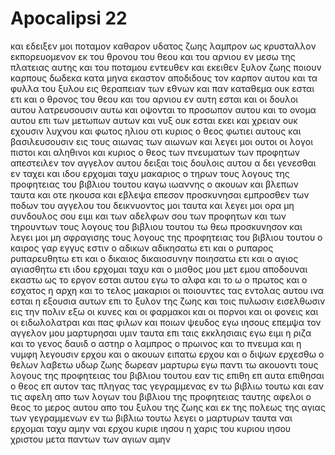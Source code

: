 # Apocalipsi 22
και εδειξεν μοι ποταμον καθαρον υδατος ζωης λαμπρον ως κρυσταλλον εκπορευομενον εκ του θρονου του θεου και του αρνιου
εν μεσω της πλατειας αυτης και του ποταμου εντευθεν και εκειθεν ξυλον ζωης ποιουν καρπους δωδεκα κατα μηνα εκαστον αποδιδους τον καρπον αυτου και τα φυλλα του ξυλου εις θεραπειαν των εθνων
και παν καταθεμα ουκ εσται ετι και ο θρονος του θεου και του αρνιου εν αυτη εσται και οι δουλοι αυτου λατρευσουσιν αυτω
και οψονται το προσωπον αυτου και το ονομα αυτου επι των μετωπων αυτων
και νυξ ουκ εσται εκει και χρειαν ουκ εχουσιν λυχνου και φωτος ηλιου οτι κυριος ο θεος φωτιει αυτους και βασιλευσουσιν εις τους αιωνας των αιωνων 
και λεγει μοι ουτοι οι λογοι πιστοι και αληθινοι και κυριος ο θεος των πνευματων των προφητων απεστειλεν τον αγγελον αυτου δειξαι τοις δουλοις αυτου α δει γενεσθαι εν ταχει
και ιδου ερχομαι ταχυ μακαριος ο τηρων τους λογους της προφητειας του βιβλιου τουτου
καγω ιωαννης ο ακουων και βλεπων ταυτα και οτε ηκουσα και εβλεψα επεσον προσκυνησαι εμπροσθεν των ποδων του αγγελου του δεικνυοντος μοι ταυτα
και λεγει μοι ορα μη συνδουλος σου ειμι και των αδελφων σου των προφητων και των τηρουντων τους λογους του βιβλιου τουτου τω θεω προσκυνησον
και λεγει μοι μη σφραγισης τους λογους της προφητειας του βιβλιου τουτου ο καιρος γαρ εγγυς εστιν
ο αδικων αδικησατω ετι και ο ρυπαρος ρυπαρευθητω ετι και ο δικαιος δικαιοσυνην ποιησατω ετι και ο αγιος αγιασθητω ετι
ιδου ερχομαι ταχυ και ο μισθος μου μετ εμου αποδουναι εκαστω ως το εργον εσται αυτου
εγω το αλφα και το ω ο πρωτος και ο εσχατος η αρχη και το τελος 
μακαριοι οι ποιουντες τας εντολας αυτου ινα εσται η εξουσια αυτων επι το ξυλον της ζωης και τοις πυλωσιν εισελθωσιν εις την πολιν
εξω οι κυνες και οι φαρμακοι και οι πορνοι και οι φονεις και οι ειδωλολατραι και πας φιλων και ποιων ψευδος
εγω ιησους επεμψα τον αγγελον μου μαρτυρησαι υμιν ταυτα επι ταις εκκλησιαις εγω ειμι η ριζα και το γενος δαυιδ ο αστηρ ο λαμπρος ο πρωινος
και το πνευμα και η νυμφη λεγουσιν ερχου και ο ακουων ειπατω ερχου και ο διψων ερχεσθω ο θελων λαβετω υδωρ ζωης δωρεαν
μαρτυρω εγω παντι τω ακουοντι τους λογους της προφητειας του βιβλιου τουτου εαν τις επιθη επ αυτα επιθησαι ο θεος επ αυτον τας πληγας τας γεγραμμενας εν τω βιβλιω τουτω
και εαν τις αφελη απο των λογων του βιβλιου της προφητειας ταυτης αφελοι ο θεος το μερος αυτου απο του ξυλου της ζωης και εκ της πολεως της αγιας των γεγραμμενων εν τω βιβλιω τουτω
λεγει ο μαρτυρων ταυτα ναι ερχομαι ταχυ αμην ναι ερχου κυριε ιησου
η χαρις του κυριου ιησου χριστου μετα παντων των αγιων αμην
